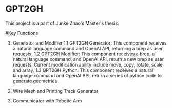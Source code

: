 # GPT2GH
This project is a part of Junke Zhao's Master's thesis. 

#Key Functions
1. Generator and Modifier
   1.1 GPT2GH Generator: This component receives a natural language command and OpenAI API, returning a brep as user requests.
   1.2 GPT2GH Modifier: This component receives a brep, a natural language command, and OpenAI API, return a new brep as user requests. Current modification ability include move, copy, rotate, scale and array.
   1.3 GPT2GH Python: This component receives a natural language command and OpenAI API, return a series of python code to generate geometries.

2. Wire Mesh and Printing Track Generator
3. Communicator with Robotic Arm
